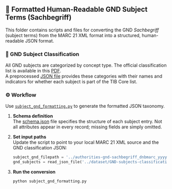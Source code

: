 ## 📘 Formatted Human-Readable GND Subject Terms (Sachbegriff)

This folder contains scripts and files for converting the GND *Sachbegriff* (subject terms) from the MARC 21 XML format into a structured, human-readable JSON format.

### 🔖 GND Subject Classification

All GND subjects are categorized by concept type. The official classification list is available in this [PDF](https://wiki.dnb.de/download/attachments/90411323/gndSyst.pdf).  
A preprocessed [JSON file](../subjects-taxonomy/GND-subjects-classification.json) provides these categories with their names and indicators for whether each subject is part of the TIB Core list.

### ⚙️ Workflow

Use [`subject_gnd_formatting.py`](subject_gnd_formatting.py) to generate the formatted JSON taxonomy.

1. **Schema definition**  
   The [schema.json](../subjects-taxonomy/schema.json) file specifies the structure of each subject entry. Not all attributes appear in every record; missing fields are simply omitted.

2. **Set input paths**  
   Update the script to point to your local MARC 21 XML source and the GND classification JSON:
   ```python
   subject_gnd_filepath = '../authorities-gnd-sachbegriff_dnbmarc_yyyymmdd.mrc.xml'
   gnd_subjects = read_json_file('../dataset/GND-subjects-classification.json')
   ```

3. **Run the conversion**
   ```bash
   python subject_gnd_formatting.py
   ```